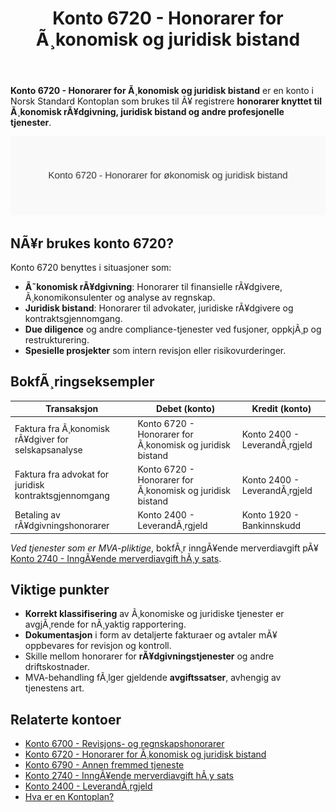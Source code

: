 ﻿---
title: "Konto 6720 - Honorarer for Ã¸konomisk og juridisk bistand"
meta_title: "6720-honorarer-for-okonomisk-og-juridisk-bistand"
meta_description: '**Konto 6720 - Honorarer for Ã¸konomisk og juridisk bistand** er en konto i Norsk Standard Kontoplan som brukes til Ã¥ registrere **honorarer knyttet til Ã¸kono...'
slug: 6720-honorarer-for-okonomisk-og-juridisk-bistand
type: blog
layout: pages/single
---

**Konto 6720 - Honorarer for Ã¸konomisk og juridisk bistand** er en konto i Norsk Standard Kontoplan som brukes til Ã¥ registrere **honorarer knyttet til Ã¸konomisk rÃ¥dgivning, juridisk bistand og andre profesjonelle tjenester**.

![Illustrasjon av konto 6720 honorarer for Ã¸konomisk og juridisk bistand](6720-honorarer-for-okonomisk-og-juridisk-bistand-image.svg)

## NÃ¥r brukes konto 6720?

Konto 6720 benyttes i situasjoner som:

* **Ã˜konomisk rÃ¥dgivning**: Honorarer til finansielle rÃ¥dgivere, Ã¸konomikonsulenter og analyse av regnskap.
* **Juridisk bistand**: Honorarer til advokater, juridiske rÃ¥dgivere og kontraktsgjennomgang.
* **Due diligence** og andre compliance-tjenester ved fusjoner, oppkjÃ¸p og restrukturering.
* **Spesielle prosjekter** som intern revisjon eller risikovurderinger.

## BokfÃ¸ringseksempler

| Transaksjon                                                   | Debet (konto)                                                       | Kredit (konto)         |
| ------------------------------------------------------------- | ------------------------------------------------------------------- | ---------------------- |
| Faktura fra Ã¸konomisk rÃ¥dgiver for selskapsanalyse           | Konto 6720 - Honorarer for Ã¸konomisk og juridisk bistand            | Konto 2400 - LeverandÃ¸rgjeld |
| Faktura fra advokat for juridisk kontraktsgjennomgang        | Konto 6720 - Honorarer for Ã¸konomisk og juridisk bistand            | Konto 2400 - LeverandÃ¸rgjeld |
| Betaling av rÃ¥dgivningshonorarer                              | Konto 2400 - LeverandÃ¸rgjeld                                        | Konto 1920 - Bankinnskudd    |

*Ved tjenester som er MVA-pliktige*, bokfÃ¸r inngÃ¥ende merverdiavgift pÃ¥ [Konto 2740 - InngÃ¥ende merverdiavgift hÃ¸y sats](/blogs/kontoplan/2740-inngaaende-merverdiavgift-hoy-sats "Konto 2740 - InngÃ¥ende merverdiavgift hÃ¸y sats").

## Viktige punkter

* **Korrekt klassifisering** av Ã¸konomiske og juridiske tjenester er avgjÃ¸rende for nÃ¸yaktig rapportering.
* **Dokumentasjon** i form av detaljerte fakturaer og avtaler mÃ¥ oppbevares for revisjon og kontroll.
* Skille mellom honorarer for **rÃ¥dgivningstjenester** og andre driftskostnader.
* MVA-behandling fÃ¸lger gjeldende **avgiftssatser**, avhengig av tjenestens art.

## Relaterte kontoer

* [Konto 6700 - Revisjons- og regnskapshonorarer](/blogs/kontoplan/6700-revisjons-og-regnskapshonorarer "Konto 6700 - Revisjons- og regnskapshonorarer")
* [Konto 6720 - Honorarer for Ã¸konomisk og juridisk bistand](/blogs/kontoplan/6720-honorarer-for-okonomisk-og-juridisk-bistand "Konto 6720 - Honorarer for Ã¸konomisk og juridisk bistand")
* [Konto 6790 - Annen fremmed tjeneste](/blogs/kontoplan/6790-annen-fremmed-tjeneste "Konto 6790 - Annen fremmed tjeneste")
* [Konto 2740 - InngÃ¥ende merverdiavgift hÃ¸y sats](/blogs/kontoplan/2740-inngaaende-merverdiavgift-hoy-sats "Konto 2740 - InngÃ¥ende merverdiavgift hÃ¸y sats")
* [Konto 2400 - LeverandÃ¸rgjeld](/blogs/kontoplan/2400-leverandorgjeld "Konto 2400 - LeverandÃ¸rgjeld")
* [Hva er en Kontoplan?](/blogs/regnskap/hva-er-kontoplan "Hva er en Kontoplan? Komplett Guide til Kontoplaner i Norsk Regnskap")

